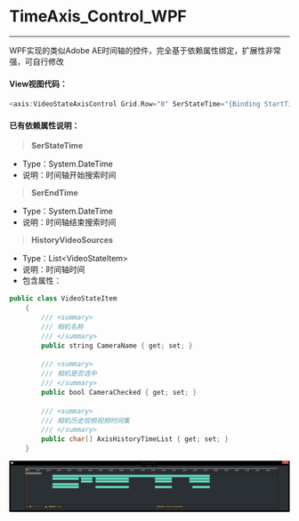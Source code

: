 # TimeAxis_Control_WPF
---
WPF实现的类似Adobe AE时间轴的控件，完全基于依赖属性绑定，扩展性非常强，可自行修改

#### View视图代码：
```C {.line-numbers}
<axis:VideoStateAxisControl Grid.Row="0" SerStateTime="{Binding StartTime}" SerEndTime="{Binding EndTime}" HistoryVideoSources="{Binding VideoHistoryList}" Grid.RowSpan="2" ></axis:VideoStateAxisControl>
```

#### 已有依赖属性说明：
>**SerStateTime**
* Type：System.DateTime
* 说明：时间轴开始搜索时间

>**SerEndTime**
* Type：System.DateTime
* 说明：时间轴结束搜索时间

>**HistoryVideoSources**
* Type：List\<VideoStateItem\>
* 说明：时间轴时间
* 包含属性：

```java {.line-numbers}
public class VideoStateItem
    {
        /// <summary>
        /// 相机名称
        /// </summary>
        public string CameraName { get; set; }

        /// <summary>
        /// 相机是否选中
        /// </summary>
        public bool CameraChecked { get; set; }

        /// <summary>
        /// 相机历史视频视频时间集
        /// </summary>
        public char[] AxisHistoryTimeList { get; set; }
    }
```

![A](https://github.com/lingme/Picture_Bucket/raw/master/TimeAxis_Control_WPF_img/index_1.jpg)







